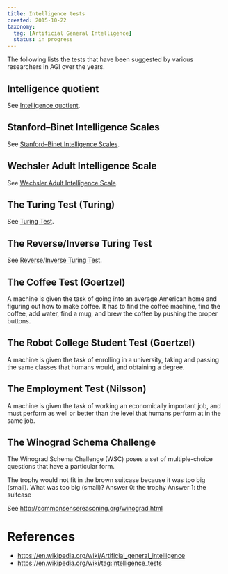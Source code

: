 ```yaml
---
title: Intelligence tests
created: 2015-10-22
taxonomy:
  tag: [Artificial General Intelligence]
  status: in progress
---
```


The following lists the tests that have been suggested by various researchers in AGI over the years.

## Intelligence quotient
See [Intelligence quotient](https://en.wikipedia.org/wiki/Intelligence_quotient).

## Stanford–Binet Intelligence Scales
See [Stanford–Binet Intelligence Scales](https://en.wikipedia.org/wiki/Stanford%E2%80%93Binet_Intelligence_Scales).

## Wechsler Adult Intelligence Scale
See [Wechsler Adult Intelligence Scale](https://en.wikipedia.org/wiki/Wechsler_Adult_Intelligence_Scale).

## The Turing Test (Turing)
See [Turing Test](https://en.wikipedia.org/wiki/Turing_test).

## The Reverse/Inverse Turing Test
See [Reverse/Inverse Turing Test](https://en.wikipedia.org/wiki/Reverse_Turing_test).

## The Coffee Test (Goertzel)
A machine is given the task of going into an average American home and figuring out how to make coffee. It has to find the coffee machine, find the coffee, add water, find a mug, and brew the coffee by pushing the proper buttons.

## The Robot College Student Test (Goertzel)
A machine is given the task of enrolling in a university, taking and passing the same classes that humans would, and obtaining a degree.

##  The Employment Test (Nilsson)
A machine is given the task of working an economically important job, and must perform as well or better than the level that humans perform at in the same job.

## The Winograd Schema Challenge
The Winograd Schema Challenge (WSC) poses a set of multiple-choice questions that have a particular form.

The trophy would not fit in the brown suitcase because it was too big (small). What was too big (small)?
Answer 0: the trophy
Answer 1: the suitcase

See http://commonsensereasoning.org/winograd.html

# References
* https://en.wikipedia.org/wiki/Artificial_general_intelligence
* https://en.wikipedia.org/wiki/tag:Intelligence_tests